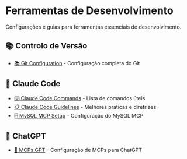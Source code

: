 # Ferramentas de Desenvolvimento

Configurações e guias para ferramentas essenciais de desenvolvimento.

## 📚 Controlo de Versão
- [📚 Git Configuration](git/git.md) - Configuração completa do Git

## 🤖 Claude Code
- [⌨️ Claude Code Commands](Claude%20Code/cc_commands.md) - Lista de comandos úteis
- [📋 Claude Code Guidelines](Claude%20Code/cc_rules.md) - Melhores práticas e diretrizes
- [🗄️ MySQL MCP Setup](Claude%20Code/mysql_mcp_setup.md) - Configuração do MySQL MCP

## 💬 ChatGPT
- [🔌 MCPs GPT](ChatGPT/MCPs_GPT.md) - Configuração de MCPs para ChatGPT